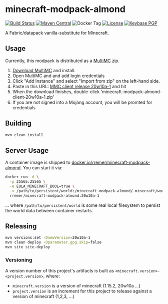 # minecraft-modpack-almond

[![Build Status](https://img.shields.io/travis/rremer/minecraft-modpack-almond)](https://travis-ci.org/rremer/minecraft-modpack-almond)
[![Maven Central](https://img.shields.io/nexus/r/com.github.rremer/minecraft-modpack-almond?server=https%3A%2F%2Foss.sonatype.org)](https://search.maven.org/artifact/com.github.rremer/minecraft-modpack-almond/20w10a-1/pom)
![Docker Tag](https://img.shields.io/docker/v/rremer/minecraft-modpack-almond/20w10a?label=docker.io)
[![License](https://img.shields.io/github/license/rremer/minecraft-modpack-almond)](https://opensource.org/licenses/MIT)
[![Keybase PGP](https://img.shields.io/keybase/pgp/rremer)](https://keybase.io/rremer/pgp_keys.asc)

A Fabric/datapack vanilla-substitute for Minecraft.

## Usage

Currently, this modpack is distributed as a [MultiMC] zip.

1. [Download MultiMC] and install.
2. Open MultiMC and and add login credentials
3. Click "Add Instance" and select "Import from zip" on the left-hand side.
4. Paste in this URL: [MMC client release 20w10a-1] and hit <Enter> 
5. When the download finishes, double-click 'minecraft-modpack-almond-client-20w10a-1.zip'
6. If you are not signed into a Mojang account, you will be promted for credentials


## Building

```sh
mvn clean install
```

## Server Usage

A container image is shipped to [docker.io/rremer/minecraft-modpack-almond]. You can start it via:
```sh
docker run -d \
  -p 25565:25565 \
  -e EULA_MINECRAFT_BOOL=true \
  -v /path/to/persistent/world:/minecraft-modpack-almond/.minecraft/world \
  rremer/minecraft-modpack-almond:20w10a-1
```
... where ```/path/to/persistent/world``` is some real local filesystem to persist the world data between container restarts.


## Releasing

```sh
mvn versions:set -DnewVersion=20w10a-1
mvn clean deploy -Dparameter.gpg.skip=false
mvn site site-deploy
```

### Versioning

A version number of this project's artifacts is built as ```<minecraft.version>-<project.version>```, where:
* ```minecraft.version``` is a version of minecraft (1.15.2, 20w10a ...)
* ```project.version``` is an increment for this project to release against a version of minecraft (1,2,3, ...)

[MultiMC]:https://multimc.org/
[Download MultiMC]:https://multimc.org/#Download
[MMC client release 20w10a-1]:https://repo.maven.apache.org/maven2/com/github/rremer/minecraft-modpack-almond-client/20w10a-1/minecraft-modpack-almond-client-20w10a-1.zip
[docker.io/rremer/minecraft-modpack-almond]:https://hub.docker.com/r/rremer/minecraft-modpack-almond/tags
